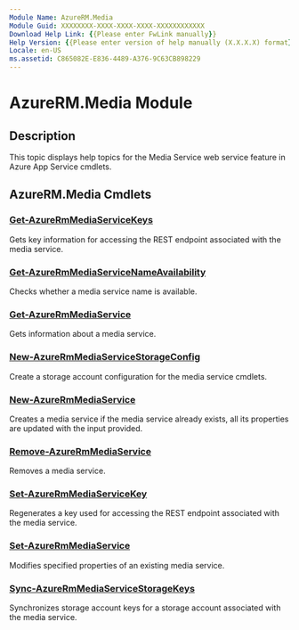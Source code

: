 ```yaml
---
Module Name: AzureRM.Media
Module Guid: XXXXXXXX-XXXX-XXXX-XXXX-XXXXXXXXXXXX
Download Help Link: {{Please enter FwLink manually}}
Help Version: {{Please enter version of help manually (X.X.X.X) format}}
Locale: en-US
ms.assetid: C865082E-E836-4489-A376-9C63CB898229
---
```


# AzureRM.Media Module
## Description
This topic displays help topics for the Media Service web service feature in Azure App Service cmdlets.

## AzureRM.Media Cmdlets
### [Get-AzureRmMediaServiceKeys](./Get-AzureRmMediaServiceKeys.md)
Gets key information for accessing the REST endpoint associated with the media service.


### [Get-AzureRmMediaServiceNameAvailability](./Get-AzureRmMediaServiceNameAvailability.md)
Checks whether a media service name is available.


### [Get-AzureRmMediaService](./Get-AzureRmMediaService.md)
Gets information about a media service.


### [New-AzureRmMediaServiceStorageConfig](./New-AzureRmMediaServiceStorageConfig.md)
Create a storage account configuration for the media service cmdlets.


### [New-AzureRmMediaService](./New-AzureRmMediaService.md)
Creates a media service if the media service already exists, all its properties are updated with the input provided.


### [Remove-AzureRmMediaService](./Remove-AzureRmMediaService.md)
Removes a media service.


### [Set-AzureRmMediaServiceKey](./Set-AzureRmMediaServiceKey.md)
Regenerates a key used for accessing the REST endpoint associated with the media service.


### [Set-AzureRmMediaService](./Set-AzureRmMediaService.md)
Modifies specified properties of an existing media service.


### [Sync-AzureRmMediaServiceStorageKeys](./Sync-AzureRmMediaServiceStorageKeys.md)
Synchronizes storage account keys for a storage account associated with the media service.



